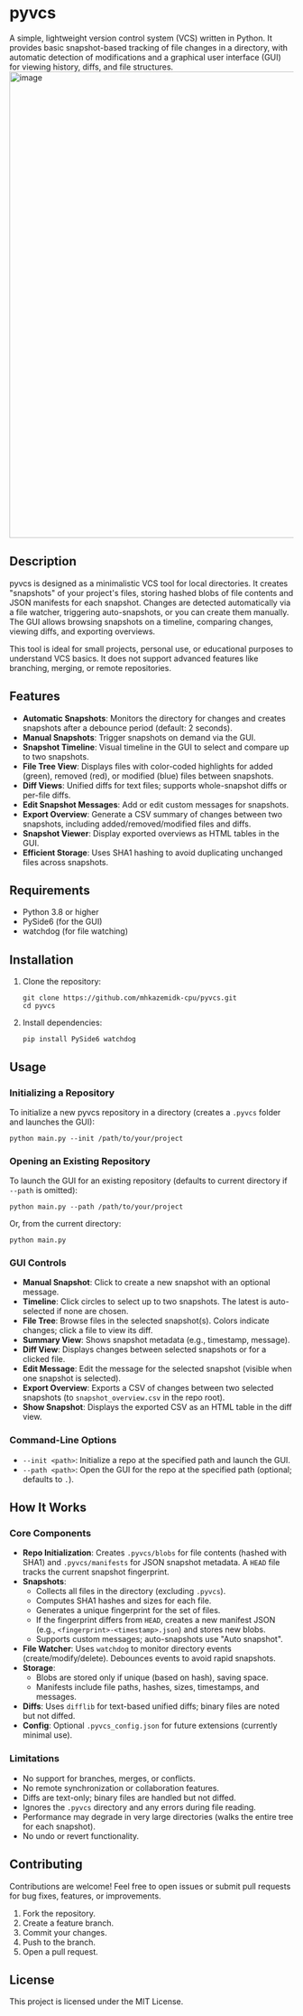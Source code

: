 # pyvcs

A simple, lightweight version control system (VCS) written in Python. It provides basic snapshot-based tracking of file changes in a directory, with automatic detection of modifications and a graphical user interface (GUI) for viewing history, diffs, and file structures.
<img width="1693" height="826" alt="image" src="https://github.com/user-attachments/assets/b5c5cf5c-b276-4bf2-8be6-b386dc26b8d4" />



## Description

pyvcs is designed as a minimalistic VCS tool for local directories. It creates "snapshots" of your project's files, storing hashed blobs of file contents and JSON manifests for each snapshot. Changes are detected automatically via a file watcher, triggering auto-snapshots, or you can create them manually. The GUI allows browsing snapshots on a timeline, comparing changes, viewing diffs, and exporting overviews.

This tool is ideal for small projects, personal use, or educational purposes to understand VCS basics. It does not support advanced features like branching, merging, or remote repositories.

## Features

- **Automatic Snapshots**: Monitors the directory for changes and creates snapshots after a debounce period (default: 2 seconds).
- **Manual Snapshots**: Trigger snapshots on demand via the GUI.
- **Snapshot Timeline**: Visual timeline in the GUI to select and compare up to two snapshots.
- **File Tree View**: Displays files with color-coded highlights for added (green), removed (red), or modified (blue) files between snapshots.
- **Diff Views**: Unified diffs for text files; supports whole-snapshot diffs or per-file diffs.
- **Edit Snapshot Messages**: Add or edit custom messages for snapshots.
- **Export Overview**: Generate a CSV summary of changes between two snapshots, including added/removed/modified files and diffs.
- **Snapshot Viewer**: Display exported overviews as HTML tables in the GUI.
- **Efficient Storage**: Uses SHA1 hashing to avoid duplicating unchanged files across snapshots.

## Requirements

- Python 3.8 or higher
- PySide6 (for the GUI)
- watchdog (for file watching)

## Installation

1. Clone the repository:
   ```
   git clone https://github.com/mhkazemidk-cpu/pyvcs.git
   cd pyvcs
   ```

2. Install dependencies:
   ```
   pip install PySide6 watchdog
   ```

## Usage

### Initializing a Repository

To initialize a new pyvcs repository in a directory (creates a `.pyvcs` folder and launches the GUI):
```
python main.py --init /path/to/your/project
```

### Opening an Existing Repository

To launch the GUI for an existing repository (defaults to current directory if `--path` is omitted):
```
python main.py --path /path/to/your/project
```

Or, from the current directory:
```
python main.py
```

### GUI Controls

- **Manual Snapshot**: Click to create a new snapshot with an optional message.
- **Timeline**: Click circles to select up to two snapshots. The latest is auto-selected if none are chosen.
- **File Tree**: Browse files in the selected snapshot(s). Colors indicate changes; click a file to view its diff.
- **Summary View**: Shows snapshot metadata (e.g., timestamp, message).
- **Diff View**: Displays changes between selected snapshots or for a clicked file.
- **Edit Message**: Edit the message for the selected snapshot (visible when one snapshot is selected).
- **Export Overview**: Exports a CSV of changes between two selected snapshots (to `snapshot_overview.csv` in the repo root).
- **Show Snapshot**: Displays the exported CSV as an HTML table in the diff view.

### Command-Line Options

- `--init <path>`: Initialize a repo at the specified path and launch the GUI.
- `--path <path>`: Open the GUI for the repo at the specified path (optional; defaults to `.`).

## How It Works

### Core Components

- **Repo Initialization**: Creates `.pyvcs/blobs` for file contents (hashed with SHA1) and `.pyvcs/manifests` for JSON snapshot metadata. A `HEAD` file tracks the current snapshot fingerprint.
- **Snapshots**: 
  - Collects all files in the directory (excluding `.pyvcs`).
  - Computes SHA1 hashes and sizes for each file.
  - Generates a unique fingerprint for the set of files.
  - If the fingerprint differs from `HEAD`, creates a new manifest JSON (e.g., `<fingerprint>-<timestamp>.json`) and stores new blobs.
  - Supports custom messages; auto-snapshots use "Auto snapshot".
- **File Watcher**: Uses `watchdog` to monitor directory events (create/modify/delete). Debounces events to avoid rapid snapshots.
- **Storage**:
  - Blobs are stored only if unique (based on hash), saving space.
  - Manifests include file paths, hashes, sizes, timestamps, and messages.
- **Diffs**: Uses `difflib` for text-based unified diffs; binary files are noted but not diffed.
- **Config**: Optional `.pyvcs_config.json` for future extensions (currently minimal use).

### Limitations

- No support for branches, merges, or conflicts.
- No remote synchronization or collaboration features.
- Diffs are text-only; binary files are handled but not diffed.
- Ignores the `.pyvcs` directory and any errors during file reading.
- Performance may degrade in very large directories (walks the entire tree for each snapshot).
- No undo or revert functionality.

## Contributing

Contributions are welcome! Feel free to open issues or submit pull requests for bug fixes, features, or improvements.

1. Fork the repository.
2. Create a feature branch.
3. Commit your changes.
4. Push to the branch.
5. Open a pull request.

## License

This project is licensed under the MIT License.
